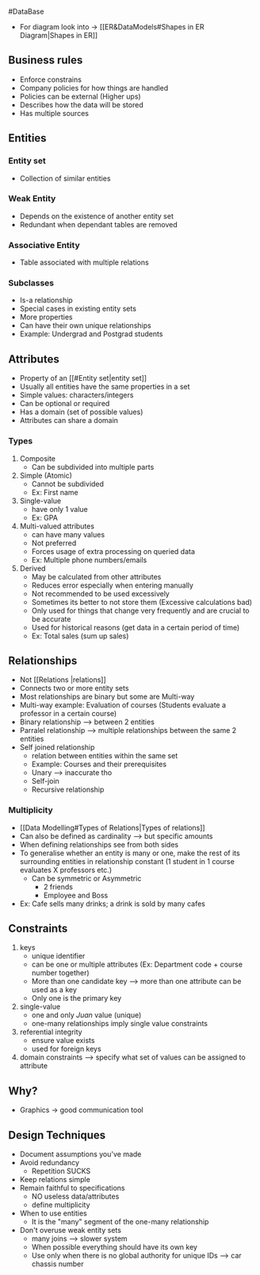#DataBase 
- For diagram look into -> [[ER&DataModels#Shapes in ER Diagram|Shapes in ER]]
## Business rules
- Enforce constrains
- Company policies for how things are handled
- Policies can be external (Higher ups)
- Describes how the data will be stored
- Has multiple sources
## Entities
### Entity set
- Collection of similar entities
### Weak Entity
- Depends on the existence of another entity set
- Redundant when dependant tables are removed
### Associative Entity
- Table associated with multiple relations
### Subclasses
- Is-a relationship
- Special cases in existing entity sets
- More properties
- Can have their own unique relationships
- Example: Undergrad and Postgrad students

## Attributes
- Property of an [[#Entity set|entity set]]
- Usually all entities have the same properties in a set
- Simple values: characters/integers
- Can be optional or required
- Has a domain (set of possible values)
- Attributes can share a domain
### Types
1. Composite
	- Can be subdivided into multiple parts
1. Simple (Atomic)
	- Cannot be subdivided
	- Ex: First name
2. Single-value 
	- have only 1 value
	- Ex: GPA
3. Multi-valued attributes
	- can have many values
	- Not preferred
	- Forces usage of extra processing on queried data
	- Ex: Multiple phone numbers/emails
4.  Derived
	- May be calculated from other attributes
	- Reduces error especially when entering manually
	- Not recommended to be used excessively
	- Sometimes its better to not store them (Excessive calculations bad)
	- Only used for things that change very frequently and are crucial to be accurate
	- Used for historical reasons (get data in a certain period of time)
	- Ex: Total sales (sum up sales)
## Relationships
- Not [[Relations |relations]]
- Connects two or more entity sets
- Most relationships are binary but some are Multi-way
- Multi-way example: Evaluation of courses (Students evaluate a professor in a certain course)
- Binary relationship --> between 2 entities
- Parralel relationship --> multiple relationships between the same 2 entities
- Self joined relationship 
	- relation between entities within the same set
	- Example: Courses and their prerequisites
	- Unary  --> inaccurate tho
	- Self-join
	- Recursive relationship
### Multiplicity
- [[Data Modelling#Types of Relations|Types of relations]]
- Can also be defined as cardinality --> but specific amounts 
- When defining relationships see from both sides 
- To generalise whether an entity is many or one, make the rest of its surrounding entities in relationship constant (1 student in 1 course evaluates X professors etc.)
  - Can be symmetric or Asymmetric 
	- 2 friends
	- Employee and Boss
- Ex: Cafe sells many drinks; a drink is sold by many cafes
## Constraints 
1. keys 
	- unique identifier 
	- can be one or multiple attributes (Ex: Department code + course number together)
	- More than one candidate key --> more than one attribute can be used as a key
	- Only one is the primary key
2. single-value  
	- one and only *Juan* value (unique)
	- one-many relationships imply single value constraints
5. referential integrity
	- ensure value exists
	- used for foreign keys
6. domain constraints --> specify what set of values can be assigned to attribute
## Why?
- Graphics -> good communication tool

## Design Techniques
- Document assumptions you've made
- Avoid redundancy
	- Repetition SUCKS
- Keep relations simple
- Remain faithful to specifications
	- NO useless data/attributes
	- define multiplicity
- When to use entities
	- It is the "many" segment of the one-many relationship
- Don't overuse weak entity sets
	- many joins --> slower system
	- When possible everything should have its own key
	- Use only when there is no global authority for unique IDs --> car chassis number